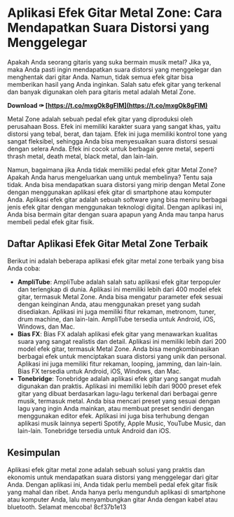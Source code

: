 
 
# Aplikasi Efek Gitar Metal Zone: Cara Mendapatkan Suara Distorsi yang Menggelegar
 
Apakah Anda seorang gitaris yang suka bermain musik metal? Jika ya, maka Anda pasti ingin mendapatkan suara distorsi yang menggelegar dan menghentak dari gitar Anda. Namun, tidak semua efek gitar bisa memberikan hasil yang Anda inginkan. Salah satu efek gitar yang terkenal dan banyak digunakan oleh para gitaris metal adalah Metal Zone.
 
**Download ✑ [https://t.co/mxgOk8gFlM](https://t.co/mxgOk8gFlM)**


 
Metal Zone adalah sebuah pedal efek gitar yang diproduksi oleh perusahaan Boss. Efek ini memiliki karakter suara yang sangat khas, yaitu distorsi yang tebal, berat, dan tajam. Efek ini juga memiliki kontrol tone yang sangat fleksibel, sehingga Anda bisa menyesuaikan suara distorsi sesuai dengan selera Anda. Efek ini cocok untuk berbagai genre metal, seperti thrash metal, death metal, black metal, dan lain-lain.
 
Namun, bagaimana jika Anda tidak memiliki pedal efek gitar Metal Zone? Apakah Anda harus mengeluarkan uang untuk membelinya? Tentu saja tidak. Anda bisa mendapatkan suara distorsi yang mirip dengan Metal Zone dengan menggunakan aplikasi efek gitar di smartphone atau komputer Anda. Aplikasi efek gitar adalah sebuah software yang bisa meniru berbagai jenis efek gitar dengan menggunakan teknologi digital. Dengan aplikasi ini, Anda bisa bermain gitar dengan suara apapun yang Anda mau tanpa harus membeli pedal efek gitar fisik.
 
## Daftar Aplikasi Efek Gitar Metal Zone Terbaik
 
Berikut ini adalah beberapa aplikasi efek gitar metal zone terbaik yang bisa Anda coba:
 
- **AmpliTube**: AmpliTube adalah salah satu aplikasi efek gitar terpopuler dan terlengkap di dunia. Aplikasi ini memiliki lebih dari 400 model efek gitar, termasuk Metal Zone. Anda bisa mengatur parameter efek sesuai dengan keinginan Anda, atau menggunakan preset yang sudah disediakan. Aplikasi ini juga memiliki fitur rekaman, metronom, tuner, drum machine, dan lain-lain. AmpliTube tersedia untuk Android, iOS, Windows, dan Mac.
- **Bias FX**: Bias FX adalah aplikasi efek gitar yang menawarkan kualitas suara yang sangat realistis dan detail. Aplikasi ini memiliki lebih dari 200 model efek gitar, termasuk Metal Zone. Anda bisa mengkombinasikan berbagai efek untuk menciptakan suara distorsi yang unik dan personal. Aplikasi ini juga memiliki fitur rekaman, looping, jamming, dan lain-lain. Bias FX tersedia untuk Android, iOS, Windows, dan Mac.
- **Tonebridge**: Tonebridge adalah aplikasi efek gitar yang sangat mudah digunakan dan praktis. Aplikasi ini memiliki lebih dari 9000 preset efek gitar yang dibuat berdasarkan lagu-lagu terkenal dari berbagai genre musik, termasuk metal. Anda bisa mencari preset yang sesuai dengan lagu yang ingin Anda mainkan, atau membuat preset sendiri dengan menggunakan editor efek. Aplikasi ini juga bisa terhubung dengan aplikasi musik lainnya seperti Spotify, Apple Music, YouTube Music, dan lain-lain. Tonebridge tersedia untuk Android dan iOS.

## Kesimpulan
 
Aplikasi efek gitar metal zone adalah sebuah solusi yang praktis dan ekonomis untuk mendapatkan suara distorsi yang menggelegar dari gitar Anda. Dengan aplikasi ini, Anda tidak perlu membeli pedal efek gitar fisik yang mahal dan ribet. Anda hanya perlu mengunduh aplikasi di smartphone atau komputer Anda, lalu menyambungkan gitar Anda dengan kabel atau bluetooth. Selamat mencoba!
 8cf37b1e13
 
